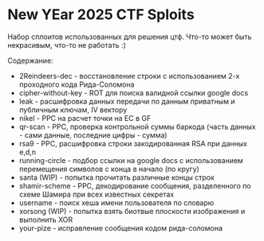 # New YEar 2025 CTF Sploits

Набор сплоитов использованных для решения цтф. Что-то может быть некрасивым, что-то не работать :) 

Содержание:
* 2Reindeers-dec - восстановление строки с использованием 2-х проходного кода Рида-Соломона
* cipher-without-key - ROT для поиска валидной ссылки google docs
* leak - расшифровка данных передачи по данным приватным и публичным ключам, IV вектору
* nikel - PPC на расчет точки на EC в GF
* qr-scan - PPC, проверка контрольной суммы баркода (часть данных - сами данные, последние цифры - сумма)
* rsa9 - PPC, расшифровка строки закодированная RSA при данных e,d,n
* running-circle - подбор ссылки на google docs с использованием перемещения символов с конца в начало (по кругу)
* santa (WIP) - попытка прочитать различные концы строк
* shamir-scheme - PPC, декодирование сообщения, разделенного по схеме Шамира при всех известных секретах
* username - поиск хеша имени пользователя по словарю
* xorsong (WIP) - попытка взять биотвые плоскости изображения и выполнить XOR
* your-pize - исправление сообщения кодом рида-соломона